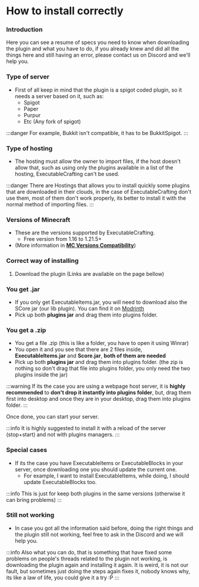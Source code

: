 # How to install correctly

### Introduction

Here you can see a resume of specs you need to know when downloading the plugin and what you have to do, if you already knew and did all the things here and still having an error, please contact us on Discord and we'll help you.

### Type of server

* First of all keep in mind that the plugin is a spigot coded plugin, so it needs a server based on it, such as:
  * Spigot
  * Paper
  * Purpur
  * Etc (Any fork of spigot)

:::danger
For example, Bukkit isn't compatible, it has to be BukkitSpigot.
:::

### Type of hosting

* The hosting must allow the owner to import files, if the host doesn't allow that, such as using only the plugins available in a list of the hosting, ExecutableCrafting can't be used.

:::danger
There are Hostings that allows you to install quickly some plugins that are downloaded in their clouds, in the case of ExecutableCrafting don't use them, most of them don't work properly, its better to install it with the normal method of importing files.
:::

### Versions of Minecraft

* These are the versions supported by ExecutableCrafting.
  * Free version from 1.16 to 1.21.5+
*  (More information in [**MC Versions Compatibility**](../../../executableitems/mc-versions-compatibility.md))

### Correct way of installing

1. Download the plugin (Links are available on the page bellow)

### You get .jar
* If you only get ExecutableItems.jar, you will need to download also the SCore jar (our lib plugin). You can find it on [Modrinth ](https://modrinth.com/plugin/score)
* Pick up both **plugins jar** and drag them into plugins folder.

### You get a .zip
* You get a file .zip (this is like a folder, you have to open it using Winrar)
* You open it and you see that there are 2 files inside, **ExecutableItems.jar** and **Score.jar**, ****both of them are needed****
* Pick up both **plugins jar** and drag them into plugins folder. (the zip is nothing so don't drag that file into plugins folder, you only need the two plugins inside the jar)

:::warning
If its the case you are using a webpage host server, it is ****highly recommended**** to ****don't drop it instantly into plugins folder****, but, drag them first into desktop and once they are in your desktop, drag them into plugins folder.
:::

Once done, you can start your server.

:::info
It is highly suggested to install it with a reload of the server (stop+start) and not with plugins managers.
:::

### Special cases

* If its the case you have ExecutableItems or ExecutableBlocks in your server, once downloading one you should update the current one.
  * For example, I want to install ExecutableItems, while doing, I should update ExecutableBlocks too.

:::info
This is just for keep both plugins in the same versions (otherwise it can bring problems)
:::

### Still not working

* In case you got all the information said before, doing the right things and the plugin still not working, feel free to ask in the Discord and we will help you.

:::info
Also what you can do, that is something that have fixed some problems on people's threads related to the plugin not working, is downloading the plugin again and installing it again. It is weird, it is not our fault, but sometimes just doing the steps again fixes it, nobody knows why, its like a law of life, you could give it a try :P
:::

